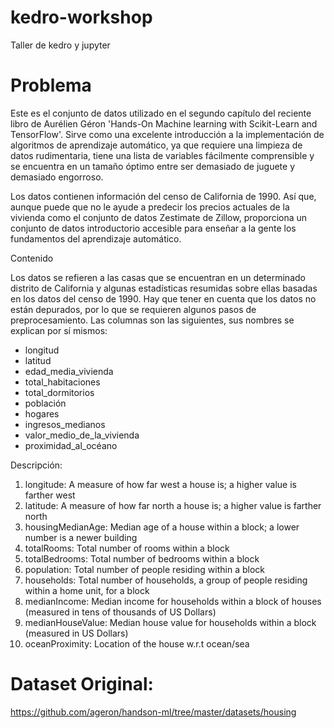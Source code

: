 # kedro-workshop
Taller de kedro y jupyter

# Problema
Este es el conjunto de datos utilizado en el segundo capítulo del reciente libro de Aurélien Géron 'Hands-On Machine learning with Scikit-Learn and TensorFlow'. Sirve como una excelente introducción a la implementación de algoritmos de aprendizaje automático, ya que requiere una limpieza de datos rudimentaria, tiene una lista de variables fácilmente comprensible y se encuentra en un tamaño óptimo entre ser demasiado de juguete y demasiado engorroso.

Los datos contienen información del censo de California de 1990. Así que, aunque puede que no le ayude a predecir los precios actuales de la vivienda como el conjunto de datos Zestimate de Zillow, proporciona un conjunto de datos introductorio accesible para enseñar a la gente los fundamentos del aprendizaje automático.

Contenido

Los datos se refieren a las casas que se encuentran en un determinado distrito de California y algunas estadísticas resumidas sobre ellas basadas en los datos del censo de 1990. Hay que tener en cuenta que los datos no están depurados, por lo que se requieren algunos pasos de preprocesamiento. Las columnas son las siguientes, sus nombres se explican por sí mismos:

- longitud
- latitud
- edad_media_vivienda
- total_habitaciones
- total_dormitorios
- población
- hogares
- ingresos_medianos
- valor_medio_de_la_vivienda
- proximidad_al_océano

Descripción:
1. longitude: A measure of how far west a house is; a higher value is farther west
2. latitude: A measure of how far north a house is; a higher value is farther north
3. housingMedianAge: Median age of a house within a block; a lower number is a newer building
4. totalRooms: Total number of rooms within a block
5. totalBedrooms: Total number of bedrooms within a block
6. population: Total number of people residing within a block
7. households: Total number of households, a group of people residing within a home unit, for a block
8. medianIncome: Median income for households within a block of houses (measured in tens of thousands of US Dollars)
9. medianHouseValue: Median house value for households within a block (measured in US Dollars)
10. oceanProximity: Location of the house w.r.t ocean/sea

# Dataset Original:
https://github.com/ageron/handson-ml/tree/master/datasets/housing
